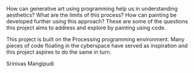 How can generative art using programming help us in understanding aesthetics? What are the limits of this process? How can painting be developed further using this approach? These are some of the questions this project aims to address and explore by painting using code.

This project is built on the Processing programming environment. Many pieces of code floating in the cyberspace have served as inspiration and this project aspires to do the same in turn.


Srinivas Mangipudi
